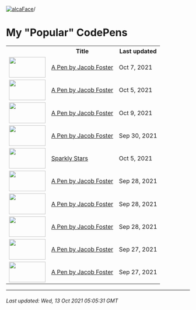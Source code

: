 [![alcaFace](https://camo.githubusercontent.com/2ee094c4af74cb0ec2e19388fccfb809837623e3/68747470733a2f2f7374617469632d63646e2e6a74766e772e6e65742f656d6f7469636f6e732f76312f3332383632362f312e30)](https://twitch.tv/Alca)/

# My "Popular" CodePens

<table>
	<tr>
		<th></th>
		<th>Title</th>
		<th>Last updated</th>
	</tr>
	<tr>
		<td><a href="https://codepen.io/Alca/pen/JjJgzgW" rel="nofollow"><img src="https://codepen.io/alca/pen/JjJgzgW/image/default.png" width="100" height="56.25"></a></td>
		<td><a href="https://codepen.io/Alca/pen/JjJgzgW" rel="nofollow">A Pen by Jacob Foster</a></td>
		<td>Oct 7, 2021</td>
	</tr>
	<tr>
		<td><a href="https://codepen.io/Alca/pen/KKqjgMM" rel="nofollow"><img src="https://codepen.io/alca/pen/KKqjgMM/image/default.png" width="100" height="56.25"></a></td>
		<td><a href="https://codepen.io/Alca/pen/KKqjgMM" rel="nofollow">A Pen by Jacob Foster</a></td>
		<td>Oct 5, 2021</td>
	</tr>
	<tr>
		<td><a href="https://codepen.io/Alca/pen/zYzXXMy" rel="nofollow"><img src="https://codepen.io/alca/pen/zYzXXMy/image/default.png" width="100" height="56.25"></a></td>
		<td><a href="https://codepen.io/Alca/pen/zYzXXMy" rel="nofollow">A Pen by Jacob Foster</a></td>
		<td>Oct 9, 2021</td>
	</tr>
	<tr>
		<td><a href="https://codepen.io/Alca/pen/BaZboJo" rel="nofollow"><img src="https://codepen.io/alca/pen/BaZboJo/image/default.png" width="100" height="56.25"></a></td>
		<td><a href="https://codepen.io/Alca/pen/BaZboJo" rel="nofollow">A Pen by Jacob Foster</a></td>
		<td>Sep 30, 2021</td>
	</tr>
	<tr>
		<td><a href="https://codepen.io/Alca/pen/XWgGbKm" rel="nofollow"><img src="https://codepen.io/alca/pen/XWgGbKm/image/default.png" width="100" height="56.25"></a></td>
		<td><a href="https://codepen.io/Alca/pen/XWgGbKm" rel="nofollow">Sparkly Stars</a></td>
		<td>Oct 5, 2021</td>
	</tr>
	<tr>
		<td><a href="https://codepen.io/Alca/pen/qBjLozB" rel="nofollow"><img src="https://codepen.io/alca/pen/qBjLozB/image/default.png" width="100" height="56.25"></a></td>
		<td><a href="https://codepen.io/Alca/pen/qBjLozB" rel="nofollow">A Pen by Jacob Foster</a></td>
		<td>Sep 28, 2021</td>
	</tr>
	<tr>
		<td><a href="https://codepen.io/Alca/pen/oNwJENG" rel="nofollow"><img src="https://codepen.io/alca/pen/oNwJENG/image/default.png" width="100" height="56.25"></a></td>
		<td><a href="https://codepen.io/Alca/pen/oNwJENG" rel="nofollow">A Pen by Jacob Foster</a></td>
		<td>Sep 28, 2021</td>
	</tr>
	<tr>
		<td><a href="https://codepen.io/Alca/pen/PojxRBj" rel="nofollow"><img src="https://codepen.io/alca/pen/PojxRBj/image/default.png" width="100" height="56.25"></a></td>
		<td><a href="https://codepen.io/Alca/pen/PojxRBj" rel="nofollow">A Pen by Jacob Foster</a></td>
		<td>Sep 28, 2021</td>
	</tr>
	<tr>
		<td><a href="https://codepen.io/Alca/pen/BaZGJWP" rel="nofollow"><img src="https://codepen.io/alca/pen/BaZGJWP/image/default.png" width="100" height="56.25"></a></td>
		<td><a href="https://codepen.io/Alca/pen/BaZGJWP" rel="nofollow">A Pen by Jacob Foster</a></td>
		<td>Sep 27, 2021</td>
	</tr>
	<tr>
		<td><a href="https://codepen.io/Alca/pen/powQdZO" rel="nofollow"><img src="https://codepen.io/alca/pen/powQdZO/image/default.png" width="100" height="56.25"></a></td>
		<td><a href="https://codepen.io/Alca/pen/powQdZO" rel="nofollow">A Pen by Jacob Foster</a></td>
		<td>Sep 27, 2021</td>
	</tr>
</table>

---

###### Last updated: Wed, 13 Oct 2021 05:05:31 GMT